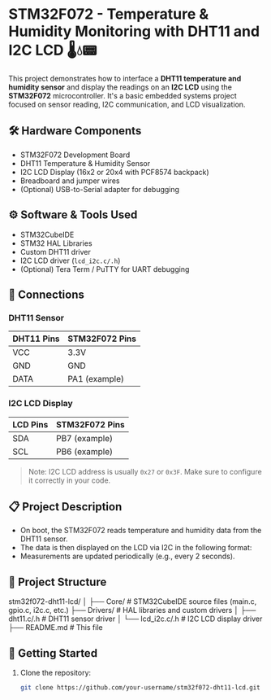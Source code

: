 # STM32F072 - Temperature & Humidity Monitoring with DHT11 and I2C LCD 🌡️💧📟

This project demonstrates how to interface a **DHT11 temperature and humidity sensor** and display the readings on an **I2C LCD** using the **STM32F072** microcontroller. It's a basic embedded systems project focused on sensor reading, I2C communication, and LCD visualization.

## 🛠️ Hardware Components

- STM32F072 Development Board
- DHT11 Temperature & Humidity Sensor
- I2C LCD Display (16x2 or 20x4 with PCF8574 backpack)
- Breadboard and jumper wires
- (Optional) USB-to-Serial adapter for debugging

## ⚙️ Software & Tools Used

- STM32CubeIDE
- STM32 HAL Libraries
- Custom DHT11 driver
- I2C LCD driver (`lcd_i2c.c/.h`)
- (Optional) Tera Term / PuTTY for UART debugging

## 🔌 Connections

### DHT11 Sensor

| DHT11 Pins | STM32F072 Pins |
|------------|----------------|
| VCC        | 3.3V           |
| GND        | GND            |
| DATA       | PA1 (example)  |

### I2C LCD Display

| LCD Pins | STM32F072 Pins |
|----------|----------------|
| SDA      | PB7 (example)  |
| SCL      | PB6 (example)  |

> Note: I2C LCD address is usually `0x27` or `0x3F`. Make sure to configure it correctly in your code.

## 📋 Project Description

- On boot, the STM32F072 reads temperature and humidity data from the DHT11 sensor.
- The data is then displayed on the LCD via I2C in the following format:
- Measurements are updated periodically (e.g., every 2 seconds).

## 📁 Project Structure
stm32f072-dht11-lcd/
│
├── Core/ # STM32CubeIDE source files (main.c, gpio.c, i2c.c, etc.)
├── Drivers/ # HAL libraries and custom drivers
│ ├── dht11.c/.h # DHT11 sensor driver
│ └── lcd_i2c.c/.h # I2C LCD display driver
├── README.md # This file
## 🚀 Getting Started

1. Clone the repository:
   ```bash
   git clone https://github.com/your-username/stm32f072-dht11-lcd.git

